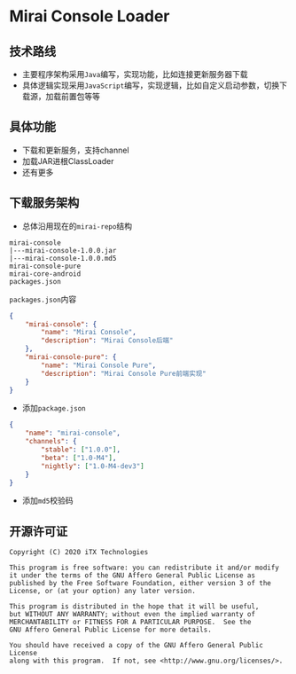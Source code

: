 # Mirai Console Loader

## 技术路线

* 主要程序架构采用`Java`编写，实现功能，比如连接更新服务器下载
* 具体逻辑实现采用`JavaScript`编写，实现逻辑，比如自定义启动参数，切换下载源，加载前置包等等

## 具体功能

* 下载和更新服务，支持channel
* 加载JAR进根ClassLoader
* 还有更多

## 下载服务架构

* 总体沿用现在的`mirai-repo`结构
```
mirai-console
|---mirai-console-1.0.0.jar
|---mirai-console-1.0.0.md5
mirai-console-pure
mirai-core-android
packages.json
```
`packages.json`内容
```JSON
{
    "mirai-console": {
        "name": "Mirai Console",
        "description": "Mirai Console后端"
    },
    "mirai-console-pure": {
        "name": "Mirai Console Pure",
        "description": "Mirai Console Pure前端实现"
    }
}
```

* 添加`package.json`

```JSON
{
    "name": "mirai-console",
    "channels": {
        "stable": ["1.0.0"],
        "beta": ["1.0-M4"],
        "nightly": ["1.0-M4-dev3"]
    }
}
```

* 添加`md5`校验码

## 开源许可证

    Copyright (C) 2020 iTX Technologies

    This program is free software: you can redistribute it and/or modify
    it under the terms of the GNU Affero General Public License as
    published by the Free Software Foundation, either version 3 of the
    License, or (at your option) any later version.

    This program is distributed in the hope that it will be useful,
    but WITHOUT ANY WARRANTY; without even the implied warranty of
    MERCHANTABILITY or FITNESS FOR A PARTICULAR PURPOSE.  See the
    GNU Affero General Public License for more details.

    You should have received a copy of the GNU Affero General Public License
    along with this program.  If not, see <http://www.gnu.org/licenses/>.
